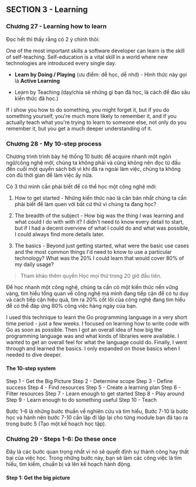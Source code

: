 ## SECTION 3 - Learning

### Chương 27 - Learning how to learn

Đọc hết thì thấy rằng có 2 ý chính thôi:

One of the most important skills a software developer can learn is the skill of self-teaching. Self-education is a vital skill in a world where new technologies are introduced every single day.

- **Learn by Doing / Playing** (ưu điểm: dễ học, dễ nhớ) - Hình thức này gọi là **Active Learning**

- Learn by Teaching (dạy/chia sẻ những gì bạn đã học, là cách để đào sâu kiến thức đã học.)

If i show you how to do something, you might forget it, but if you do something yourself, you're much more likely to remember it, and if you actually teach what you're trying to learn to someone else, not only do you remember it, but you get a much deeper understanding of it.

### Chương 28 - My 10-step process

Chương trình trình bày hệ thống 10 bước để acquire nhanh một ngôn ngữ/công nghệ mới, chúng ta không phải và cũng không nên đọc từ đầu đến cuối một quyển sách bởi vì khi đã ra ngoài làm việc, chúng ta không còn đủ thời gian để làm việc ấy nữa.

Có 3 thứ mình cần phải biết để có thể học một công nghệ mới:

1. How to get started - Những kiến thức nào là căn bản nhất chúng ta cần phải biết để làm quen với bất cứ thứ vì chúng ta đang học?

2. The breadth of the subject - How big was the thing I was learning and what could I do with with it? I didn't need to know every detail to start, but if I had a decent overview of what I could do and what was possible, I could always find more details later.

3. The basics - Beyond just getting started, what were the basic use cases and the most common things I'd need to know to use a particular technology? What was the 20% I could learn that would cover 80% of my daily usage?

> Tham khảo thêm quyển Học mọi thứ trong 20 giờ đầu tiên.

Để học nhanh một công nghệ, chúng ta cần có một kiến thức nền vững vàng, tìm hiểu tổng quan về công nghệ mà mình đang tiếp cận để có tư duy và cách tiếp cận hiệu quả, tìm ra 20% cốt lõi của công nghệ đang tìm hiểu để có thể đáp ứng 80% công việc hàng ngày của bạn.

I used this technique to learn the Go programming language in a very short time period - just a few weeks. I focused on learning how to write code with Go as soon as possible. Then I got an overall idea of how big the programming language was and what kinds of libraries were available. I wanted to get an overall feel for what the language could do. Finally, I went through and learned the basics. I only expanded on those basics when I needed to dive deeper.

#### The 10-step system

Step 1 - Get the Big Picture
Step 2 - Determine scope
Step 3 - Define success
Step 4 - Find resources
Step 5 - Create a learning plan
Step 6 - Filter resources
Step 7 - Learn enough to get started
Step 8 - Play around
Step 9 - Learn enough to do something useful
Step 10 - Teach

Bước 1-6 là những bước thuần về nghiên cứu và tìm hiểu, Bước 7-10 là bước học và hành nên bước 7-10 cần lặp đi lặp lại cho từng module bạn đã tạo ra trong bước 5 (Tạo một kế hoạch học tập).

### Chương 29 - Steps 1-6: Do these once

Đây là các bước quan trọng nhất vì nó sẽ quyết định sự thành công hay thất bại của việc học. Trong những bước này, bạn sẽ làm các công việc là tìm hiểu, tìm kiếm, chuẩn bị và lên kế hoạch hành động.

#### Step 1: Get the big picture

